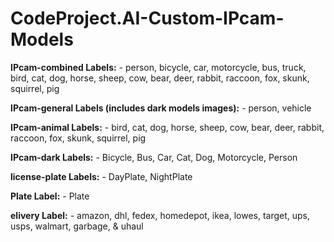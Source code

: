 # CodeProject.AI-Custom-IPcam-Models

**IPcam-combined Labels:**
    - person, bicycle, car, motorcycle, bus, truck, bird, cat, dog, horse, sheep, cow, bear, deer, rabbit, raccoon, fox, skunk, squirrel, pig

**IPcam-general Labels (includes dark models images):**
    - person, vehicle

**IPcam-animal Labels:**
    - bird, cat, dog, horse, sheep, cow, bear, deer, rabbit, raccoon, fox, skunk, squirrel, pig

**IPcam-dark Labels:**
    - Bicycle, Bus, Car, Cat, Dog, Motorcycle, Person
    
**license-plate Labels:**
    - DayPlate, NightPlate

**Plate Label:**
    - Plate

**elivery Label:**
    - amazon, dhl, fedex, homedepot, ikea, lowes, target, ups, usps, walmart, garbage, & uhaul
